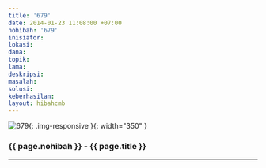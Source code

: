 ```yaml
---
title: '679'
date: 2014-01-23 11:08:00 +07:00
nohibah: '679'
inisiator:
lokasi:
dana:
topik:
lama:
deskripsi:
masalah:
solusi:
keberhasilan:
layout: hibahcmb
---
```


![679](/static/img/hibahcmb/679.png){: .img-responsive }{: width="350" }

### {{ page.nohibah }} - {{ page.title }}

---
